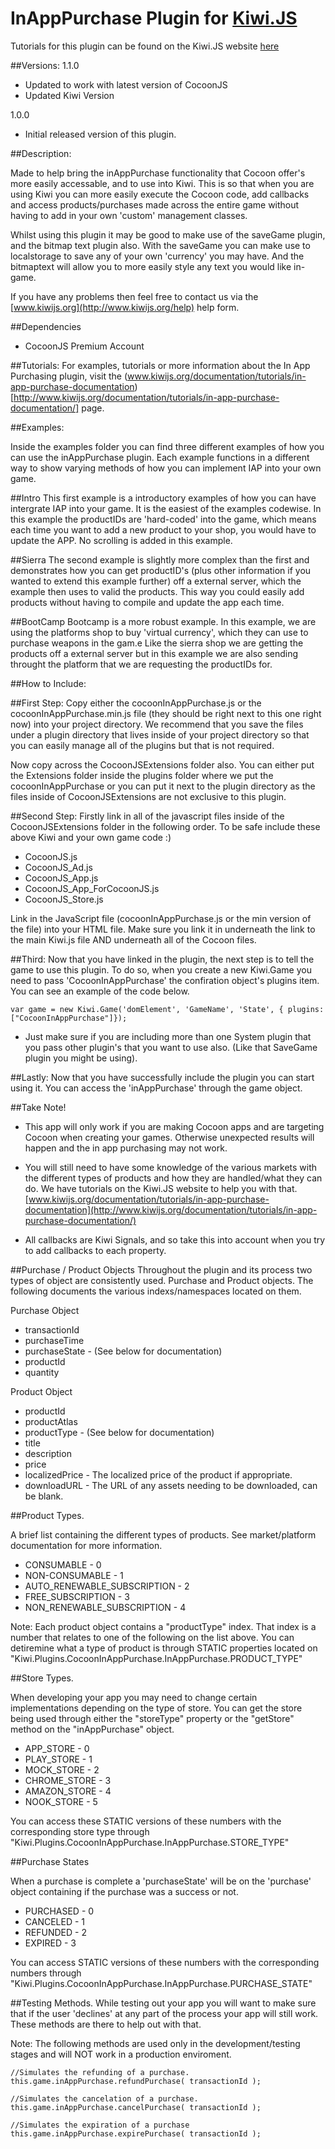 InAppPurchase Plugin for [Kiwi.JS](http://www.kiwijs.org) 
=======================================

Tutorials for this plugin can be found on the Kiwi.JS website [here](http://www.kiwijs.org/documentation/tutorials/in-app-purchase-documentation/)

##Versions:
1.1.0
- Updated to work with latest version of CocoonJS
- Updated Kiwi Version

1.0.0 
- Initial released version of this plugin. 


##Description:

Made to help bring the inAppPurchase functionality that Cocoon offer's more easily accessable, and to use into Kiwi. This is so that when you are using Kiwi you can more easily execute the Cocoon code, add callbacks and access products/purchases made across the entire game without having to add in your own 'custom' management classes.

Whilst using this plugin it may be good to make use of the saveGame plugin, and the bitmap text plugin also. With the saveGame you can make use to localstorage to save any of your own 'currency' you may have. And the bitmaptext will allow you to more easily style any text you would like in-game.

If you have any problems then feel free to contact us via the [www.kiwijs.org](http://www.kiwijs.org/help) help form.


##Dependencies 
- CocoonJS Premium Account



##Tutorials:
For examples, tutorials or more information about the In App Purchasing plugin, visit the (www.kiwijs.org/documentation/tutorials/in-app-purchase-documentation)[http://www.kiwijs.org/documentation/tutorials/in-app-purchase-documentation/] page.


##Examples:

Inside the examples folder you can find three different examples of how you can use the inAppPurchase plugin. Each example functions in a different way to show varying methods of how you can implement IAP into your own game.

##Intro
This first example is a introductory examples of how you can have intergrate IAP into your game. It is the easiest of the examples codewise. In this example the productIDs are 'hard-coded' into the game, which means each time you want to add a new product to your shop, you would have to update the APP. No scrolling is added in this example.

##Sierra
The second example is slightly more complex than the first and demonstrates how you can get productID's (plus other information if you wanted to extend this example further) off a external server, which the example then uses to valid the products. This way you could easily add products without having to compile and update the app each time.

##BootCamp 
Bootcamp is a more robust example. In this example, we are using the platforms shop to buy 'virtual currency', which they can use to purchase weapons in the gam.e Like the sierra shop we are getting the products off a external server but in this example we are also sending throught the platform that we are requesting the productIDs for.


##How to Include: 

##First Step:
Copy either the cocoonInAppPurchase.js or the cocoonInAppPurchase.min.js file (they should be right next to this one right now) into your project directory. We recommend that you save the files under a plugin directory that lives inside of your project directory so that you can easily manage all of the plugins but that is not required.

Now copy across the CocoonJSExtensions folder also. You can either put the Extensions folder inside the plugins folder where we put the cocoonInAppPurchase or you can put it next to the plugin directory as the files inside of CocoonJSExtensions are not exclusive to this plugin.  


##Second Step:
Firstly link in all of the javascript files inside of the CocoonJSExtensions folder in the following order. To be safe include these above Kiwi and your own game code :)

- CocoonJS.js
- CocoonJS_Ad.js
- CocoonJS_App.js
- CocoonJS_App_ForCocoonJS.js
- CocoonJS_Store.js

Link in the JavaScript file (cocoonInAppPurchase.js or the min version of the file) into your HTML file. Make sure you link it in underneath the link to the main Kiwi.js file AND underneath all of the Cocoon files.


##Third: 
Now that you have linked in the plugin, the next step is to tell the game to use this plugin. To do so, when you create a new Kiwi.Game you need to pass 'CocoonInAppPurchase' the confiration object's plugins item. You can see an example of the code below.

	var game = new Kiwi.Game('domElement', 'GameName', 'State', { plugins: ["CocoonInAppPurchase"]});

* Just make sure if you are including more than one System plugin that you pass other plugin's that you want to use also. (Like that SaveGame plugin you might be using).


##Lastly:
Now that you have successfully include the plugin you can start using it. You can access the 'inAppPurchase' through the game object.


##Take Note!

* This app will only work if you are making Cocoon apps and are targeting Cocoon when creating your games. Otherwise unexpected results will happen and the in app purchasing may not work. 

* You will still need to have some knowledge of the various markets with the different types of products and how they are handled/what they can do. We have tutorials on the Kiwi.JS website to help you with that. [www.kiwijs.org/documentation/tutorials/in-app-purchase-documentation](http://www.kiwijs.org/documentation/tutorials/in-app-purchase-documentation/) 

* All callbacks are Kiwi Signals, and so take this into account when you try to add callbacks to each property. 


##Purchase / Product Objects
Throughout the plugin and its process two types of object are consistently used. Purchase and Product objects. The following documents the various indexs/namespaces located on them.

Purchase Object
* transactionId 
* purchaseTime
* purchaseState - (See below for documentation)
* productId
* quantity

	
Product Object
* productId
* productAtlas
* productType - (See below for documentation)
* title
* description
* price 
* localizedPrice - The localized price of the product if appropriate.
* downloadURL - The URL of any assets needing to be downloaded, can be blank.


##Product Types.

A brief list containing the different types of products. See market/platform documentation for more information. 	

* CONSUMABLE - 0
* NON-CONSUMABLE - 1 
* AUTO_RENEWABLE_SUBSCRIPTION - 2 
* FREE_SUBSCRIPTION - 3
* NON_RENEWABLE_SUBSCRIPTION - 4

Note: Each product object contains a "productType" index. That index is a number that relates to one of the following on the list above. You can detiremine what a type of product is through STATIC properties located on "Kiwi.Plugins.CocoonInAppPurchase.InAppPurchase.PRODUCT_TYPE"    


##Store Types.

When developing your app you may need to change certain implementations depending on the type of store. You can get the store being used through either the "storeType" property or the "getStore" method on the "inAppPurchase" object.

* APP_STORE - 0
* PLAY_STORE - 1
* MOCK_STORE - 2
* CHROME_STORE - 3
* AMAZON_STORE - 4
* NOOK_STORE - 5

You can access these STATIC versions of these numbers with the corresponding store type through "Kiwi.Plugins.CocoonInAppPurchase.InAppPurchase.STORE_TYPE"


##Purchase States

When a purchase is complete a 'purchaseState' will be on the 'purchase' object containing if the purchase was a success or not.

* PURCHASED - 0
* CANCELED - 1
* REFUNDED - 2
* EXPIRED - 3

You can access STATIC versions of these numbers with the corresponding numbers through "Kiwi.Plugins.CocoonInAppPurchase.InAppPurchase.PURCHASE_STATE"


##Testing Methods.
While testing out your app you will want to make sure that if the user 'declines' at any part of the process your app will still work. These methods are there to help out with that. 

Note: The following methods are used only in the development/testing stages and will NOT work in a production enviroment.

	//Simulates the refunding of a purchase. 
	this.game.inAppPurchase.refundPurchase( transactionId );

	//Simulates the cancelation of a purchase.
	this.game.inAppPurchase.cancelPurchase( transactionId );

	//Simulates the expiration of a purchase
	this.game.inAppPurchase.expirePurchase( transactionId ); 

